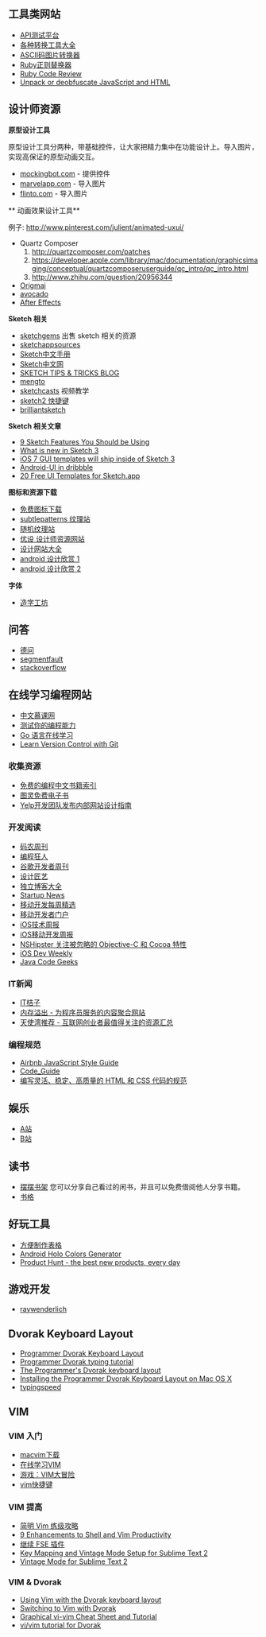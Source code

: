 ## 工具类网站

* [API测试平台](https://www.runscope.com/)
* [各种转换工具大全](http://tool.chinaz.com/)
* [ASCII码图片转换器](http://www.network-science.de/ascii/)
* [Ruby正则替换器](http://www.rubular.com/)
* [Ruby Code Review](https://codeclimate.com/)
* [Unpack or deobfuscate JavaScript and HTML](http://jsbeautifier.org/)

## 设计师资源

**原型设计工具**

原型设计工具分两种，带基础控件，让大家把精力集中在功能设计上。导入图片，实现高保证的原型动画交互。

* [mockingbot.com](https://mockingbot.com/) - 提供控件
* [marvelapp.com](https://marvelapp.com/) - 导入图片
* [flinto.com](https://www.flinto.com/) - 导入图片

** 动画效果设计工具**

例子: http://www.pinterest.com/julient/animated-uxui/

* Quartz Composer
  1. http://quartzcomposer.com/patches
  2. https://developer.apple.com/library/mac/documentation/graphicsimaging/conceptual/quartzcomposeruserguide/qc_intro/qc_intro.html
  3. http://www.zhihu.com/question/20956344
* [Origmai](http://facebook.github.io/origami/)
* [avocado](https://github.com/ideo/avocado/)
* [After Effects](http://developertodesigner.wordpress.com/2014/05/09/how-to-create-animated-gifs-for-ui-design-presentations/)

**Sketch 相关**

* [sketchgems](http://www.sketchgems.com/) 出售 sketch 相关的资源
* [sketchappsources](http://www.sketchappsources.com/)
* [Sketch中文手册](http://www.ituring.com.cn/book/1305)
* [Sketch中文网](http://sketchcn.com)
* [SKETCH TIPS & TRICKS BLOG](http://sketchtips.tumblr.com/)
* [mengto](http://blog.mengto.com/topic/sketch/)
* [sketchcasts](http://www.sketchcasts.net/episodes) 视频教学
* [sketch2 快捷键](http://sketchshortcuts.com/)
* [brilliantsketch](http://brilliantsketch.com/)


**Sketch 相关文章**
* [9 Sketch Features You Should be Using](http://webdesign.tutsplus.com/tutorials/9-sketch-features-you-should-be-using--webdesign-18016)
* [What is new in Sketch 3](https://medium.com/p/4b92d8b25f3)
* [iOS 7 GUI templates will ship inside of Sketch 3](http://www.teehanlax.com/blog/ios-7-gui-templates-will-ship-inside-of-sketch-3/)
* [Android-UI in dribbble](https://dribbble.com/shots/1029552-Android-UI-XHDPI-Template-sketch)
* [20 Free UI Templates for Sketch.app](http://speckyboy.com/2013/04/22/free-ui-templates-for-sketch-app/)

**图标和资源下载**

* [免费图标下载](http://www.pixeden.com/free-icons-set)
* [subtlepatterns 纹理站](http://subtlepatterns.com/)
* [随机纹理站](http://thepatternlibrary.com/)
* [优设 设计师资源网站](http://www.uisdc.com/)
* [设计网站大全](http://hao.zlg.cc/)
* [android 设计欣赏 1](http://www.android-app-patterns.com/)
* [android 设计欣赏 2](http://androidniceties.tumblr.com/)

**字体**

* [造字工坊](http://makefont.com/fonts.html)

## 问答

* [德问](http://www.dewen.org/)
* [segmentfault](http://segmentfault.com/)
* [stackoverflow](http://stackoverflow.com/)

## 在线学习编程网站

* [中文慕课网](http://www.imooc.com/)
* [测试你的编程能力](http://smarterer.com/)
* [Go 语言在线学习](http://go-tour-zh.appspot.com/#1)
* [Learn Version Control with Git](http://www.git-tower.com/learn/)

### 收集资源

* [免费的编程中文书籍索引](https://github.com/justjavac/free-programming-books-zh_CN)
* [图灵免费电子书](http://www.ituring.com.cn/book)
* [Yelp开发团队发布内部网站设计指南](http://www.infoq.com/cn/news/2014/02/yelp-style-guide?utm_source=tuicool)

### 开发阅读

* [码农周刊](http://weekly.manong.io/)
* [编程狂人](http://www.tuicool.com/mags)
* [谷歌开发者周刊](http://gdgweekly.com/)
* [设计匠艺](http://www.tuicool.com/mags/design)
* [独立博客大全](http://lusongsong.com/daohang/)
* [Startup News](http://news.dbanotes.net/)
* [移动开发每周精选](http://www.mobdevweekly.com/)
* [移动开发者门户](http://www.apkbus.com/)
* [iOS技术周报](http://weekly.ios-wiki.com/)
* [iOS移动开发周报](http://blog.devtang.com/blog/categories/ios/)
* [NSHipster 关注被忽略的 Objective-C 和 Cocoa 特性](http://nshipster.cn/)
* [iOS Dev Weekly](https://iosdevweekly.com/)
* [Java Code Geeks](http://www.javacodegeeks.com/android/)

### IT新闻

* [IT桔子](http://itjuzi.com)
* [内存溢出 - 为程序员服务的内容聚合网站](http://outofmemory.cn/)
* [天使湾推荐 - 互联网创业者最值得关注的资源汇总](http://www.tisiwi.com/123)

### 编程规范

* [Airbnb JavaScript Style Guide](https://github.com/airbnb/javascript)
* [Code_Guide](https://github.com/Suxiaogang/Code_Guide)
* [编写灵活、稳定、高质量的 HTML 和 CSS 代码的规范](http://codeguide.bootcss.com/?utm_source=tuicool)

## 娱乐

* [A站](http://www.acfun.tv/)
* [B站](http://bilibili.kankanews.com/)

## 读书

* [摆摆书架](http://bookfor.us/) 您可以分享自己看过的闲书，并且可以免费借阅他人分享书籍。
* [书格](http://shuge.org/)

## 好玩工具

* [方便制作表格](http://ozh.github.io/ascii-tables/)
* [Android Holo Colors Generator](http://android-holo-colors.com/)
* [Product Hunt - the best new products, every day](http://www.producthunt.com/)


## 游戏开发

* [raywenderlich](http://www.raywenderlich.com/)

## Dvorak Keyboard Layout

* [Programmer Dvorak Keyboard Layout](http://www.kaufmann.no/roland/dvorak/)
* [Programmer Dvorak typing tutorial](http://programmer-dvorak.appspot.com/)
* [The Programmer's Dvorak keyboard layout](http://dev.hubspot.com/blog/bid/6190/The-Programmer-s-Dvorak-keyboard-layout)
* [Installing the Programmer Dvorak Keyboard Layout on Mac OS X](http://www.kaufmann.no/roland/dvorak/macosx.html)
* [typingspeed](http://www.typeonline.co.uk/typingspeed.php)

## VIM

### VIM 入门

* [macvim下载](https://github.com/b4winckler/macvim/releases)
* [在线学习VIM](http://www.openvim.com/tutorial.html)
* [游戏：VIM大冒险](http://coolshell.cn/articles/7166.html)
* [vim快捷键](http://wenku.baidu.com/link?url=jqiAJZL49_r_OyeAKt7S02FbvFXf5il3nV1btXDc-jnPrbkmS3OAeZO9MKU8gsmYyoyqLFnhQvvF50fjzntoIl462v_Xr6XRRAciAJVg6Qa)

### VIM 提高

* [简明 Vim 练级攻略](http://coolshell.cn/articles/5426.html)
* [9 Enhancements to Shell and Vim Productivity](http://www.danielmiessler.com/blog/enhancements-to-shell-and-vim-productivity)
* [继续 FSE 插件](http://bluegene8210.is-programmer.com/categories/5367/posts)
* [Key Mapping and Vintage Mode Setup for Sublime Text 2](http://projectpoppycock.com/key-mapping-and-vintage-mode-setup-for-sublime-text-2/)
* [Vintage Mode for Sublime Text 2](https://www.sublimetext.com/docs/2/vintage.html)

### VIM & Dvorak

* [Using Vim with the Dvorak keyboard layout](http://vim.wikia.com/wiki/Using_Vim_with_the_Dvorak_keyboard_layout)
* [Switching to Vim with Dvorak](http://kevin.pfefferle.co/2012/02/14/switching-to-vim-with-dvorak/)
* [Graphical vi-vim Cheat Sheet and Tutorial](http://www.viemu.com/a_vi_vim_graphical_cheat_sheet_tutorial.html)
* [vi/vim tutorial for Dvorak](http://boredzo.org/vi_tutorial/)
